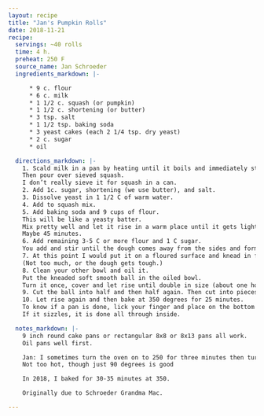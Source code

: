 ```yaml
---
layout: recipe
title: "Jan's Pumpkin Rolls"
date: 2018-11-21
recipe:
  servings: ~40 rolls
  time: 4 h.
  preheat: 250 F
  source_name: Jan Schroeder
  ingredients_markdown: |-

      * 9 c. flour
      * 6 c. milk
      * 1 1/2 c. squash (or pumpkin)
      * 1 1/2 c. shortening (or butter)
      * 3 tsp. salt
      * 1 1/2 tsp. baking soda
      * 3 yeast cakes (each 2 1/4 tsp. dry yeast)
      * 2 c. sugar
      * oil

  directions_markdown: |-
    1. Scald milk in a pan by heating until it boils and immediately stop.
    Then pour over sieved squash.
    I don’t really sieve it for squash in a can.
    2. Add 1c. sugar, shortening (we use butter), and salt.
    3. Dissolve yeast in 1 1/2 C of warm water.
    4. Add to squash mix.
    5. Add baking soda and 9 cups of flour.
    This will be like a yeasty batter.
    Mix pretty well and let it rise in a warm place until it gets lighter and bubbly.
    Maybe 45 minutes.
    6. Add remaining 3-5 C or more flour and 1 C sugar.
    You add and stir until the dough comes away from the sides and forms a ball.
    7. At this point I would put it on a floured surface and knead in flour until you have a nice soft ball.
    (Not too much, or the dough gets tough.)
    8. Clean your other bowl and oil it.
    Put the kneaded soft smooth ball in the oiled bowl.
    Turn it once, cover and let rise until double in size (about one hour).
    9. Cut the ball into half and then half again. Then cut into pieces and roll into 2-3 inch balls which you place in oiled baking pans.
    10. Let rise again and then bake at 350 degrees for 25 minutes.
    To know if a pan is done, lick your finger and place on the bottom middle of the pan.
    If it sizzles, it is done all through inside.

  notes_markdown: |-
    9 inch round cake pans or rectangular 8x8 or 8x13 pans all work.
    Oil pans well first.

    Jan: I sometimes turn the oven on to 250 for three minutes then turn it off and use it for the first two risings.
    Not too hot, though just 90 degrees is good

    In 2018, I baked for 30-35 minutes at 350.

    Originally due to Schroeder Grandma Mac.

---
```

